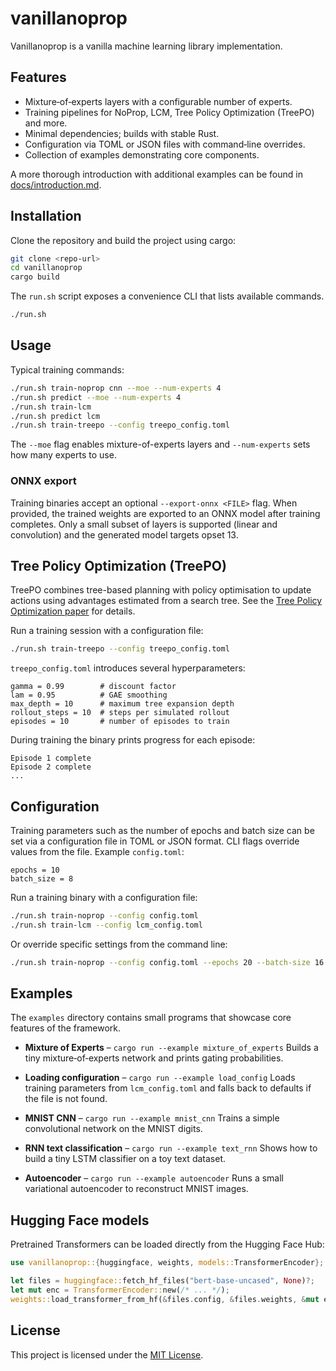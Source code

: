 # vanillanoprop

Vanillanoprop is a vanilla machine learning library implementation.

## Features

- Mixture‑of‑experts layers with a configurable number of experts.
- Training pipelines for NoProp, LCM, Tree Policy Optimization (TreePO) and more.
- Minimal dependencies; builds with stable Rust.
- Configuration via TOML or JSON files with command‑line overrides.
- Collection of examples demonstrating core components.

A more thorough introduction with additional examples can be found in [docs/introduction.md](docs/introduction.md).

## Installation

Clone the repository and build the project using cargo:

```bash
git clone <repo-url>
cd vanillanoprop
cargo build
```

The `run.sh` script exposes a convenience CLI that lists available commands.

```bash
./run.sh
```

## Usage

Typical training commands:

```bash
./run.sh train-noprop cnn --moe --num-experts 4
./run.sh predict --moe --num-experts 4
./run.sh train-lcm
./run.sh predict lcm
./run.sh train-treepo --config treepo_config.toml
```

The `--moe` flag enables mixture-of-experts layers and `--num-experts` sets how many experts to use.

### ONNX export

Training binaries accept an optional `--export-onnx <FILE>` flag. When
provided, the trained weights are exported to an ONNX model after
training completes. Only a small subset of layers is supported (linear
and convolution) and the generated model targets opset 13.

## Tree Policy Optimization (TreePO)

TreePO combines tree-based planning with policy optimisation to update actions using advantages estimated from a search tree. See the [Tree Policy Optimization paper](https://arxiv.org/abs/2506.03736) for details.

Run a training session with a configuration file:

```bash
./run.sh train-treepo --config treepo_config.toml
```

`treepo_config.toml` introduces several hyperparameters:

```
gamma = 0.99        # discount factor
lam = 0.95          # GAE smoothing
max_depth = 10      # maximum tree expansion depth
rollout_steps = 10  # steps per simulated rollout
episodes = 10       # number of episodes to train
```

During training the binary prints progress for each episode:

```
Episode 1 complete
Episode 2 complete
...
```

## Configuration

Training parameters such as the number of epochs and batch size can be set via a configuration file in TOML or JSON format. CLI flags override values from the file. Example `config.toml`:

```
epochs = 10
batch_size = 8
```

Run a training binary with a configuration file:

```bash
./run.sh train-noprop --config config.toml
./run.sh train-lcm --config lcm_config.toml
```

Or override specific settings from the command line:

```bash
./run.sh train-noprop --config config.toml --epochs 20 --batch-size 16
```

## Examples

The `examples` directory contains small programs that showcase core features of the framework.

- **Mixture of Experts** – `cargo run --example mixture_of_experts`
  Builds a tiny mixture‑of‑experts network and prints gating probabilities.

- **Loading configuration** – `cargo run --example load_config`
  Loads training parameters from `lcm_config.toml` and falls back to defaults if the file is not found.

- **MNIST CNN** – `cargo run --example mnist_cnn`
  Trains a simple convolutional network on the MNIST digits.

- **RNN text classification** – `cargo run --example text_rnn`
  Shows how to build a tiny LSTM classifier on a toy text dataset.

- **Autoencoder** – `cargo run --example autoencoder`
  Runs a small variational autoencoder to reconstruct MNIST images.

## Hugging Face models

Pretrained Transformers can be loaded directly from the Hugging Face Hub:

```rust
use vanillanoprop::{huggingface, weights, models::TransformerEncoder};

let files = huggingface::fetch_hf_files("bert-base-uncased", None)?;
let mut enc = TransformerEncoder::new(/* ... */);
weights::load_transformer_from_hf(&files.config, &files.weights, &mut enc)?;
```

## License

This project is licensed under the [MIT License](LICENSE).

